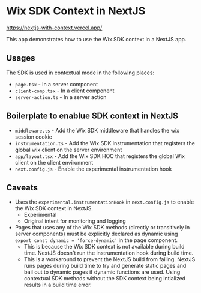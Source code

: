 # Wix SDK Context in NextJS

https://nextjs-with-context.vercel.app/

This app demonstrates how to use the Wix SDK context in a NextJS app.

## Usages

The SDK is used in contextual mode in the following places:

* `page.tsx` - In a server component
* `client-comp.tsx` - In a client component
* `server-action.ts` - In a server action
  
## Boilerplate to enablue SDK context in NextJS

* `middleware.ts` - Add the Wix SDK middleware that handles the wix session cookie
* `instrumentation.ts` - Add the Wix SDK instrumentation that registers the global wix client on the server environment
* `app/layout.tsx` - Add the Wix SDK HOC that registers the global Wix client on the client environment
* `next.config.js` - Enable the experimental instrumentation hook

## Caveats

* Uses the `experimental.instrumentationHook` in `next.config.js` to enable the Wix SDK context in NextJS.
  * Experimental
  * Original intent for monitoring and logging
* Pages that uses any of the Wix SDK methods (directly or transitively in server components) must be explicitly declared as dynamic using `export const dynamic = 'force-dynamic'` in the page component.
  * This is because the Wix SDK context is not available during build time. NextJS doesn't run the instrumentation hook during build time.
  * This is a workaround to prevent the NextJS build from failing. NextJS runs pages during build time to try and generate static pages and bail out to dynamic pages if dynamic functions are used. Using contextual SDK methods without the SDK context being intialized results in a build time error.